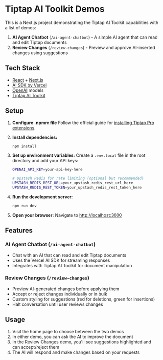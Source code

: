 # Tiptap AI Toolkit Demos

This is a Next.js project demonstrating the Tiptap AI Toolkit capabilities with a list of demos:

1. **AI Agent Chatbot** (`/ai-agent-chatbot`) - A simple AI agent that can read and edit Tiptap documents
2. **Review Changes** (`/review-changes`) - Preview and approve AI-inserted changes using suggestions

## Tech Stack

- [React](https://react.dev/) + [Next.js](https://nextjs.org/)
- [AI SDK by Vercel](https://ai-sdk.dev/)
- [OpenAI](https://openai.com/) models
- [Tiptap AI Toolkit](https://tiptap.dev/docs/content-ai/capabilities/ai-toolkit/overview)

## Setup

1. **Configure .npmrc file**
   Follow the official guide for [installing Tiptap Pro extensions](https://tiptap.dev/docs/guides/pro-extensions).

1. **Install dependencies:**
   ```bash
   npm install
   ```

2. **Set up environment variables:**
   Create a `.env.local` file in the root directory and add your API keys:
   ```bash
   OPENAI_API_KEY=your-api-key-here
   
   # Upstash Redis for rate limiting (optional but recommended)
   UPSTASH_REDIS_REST_URL=your_upstash_redis_rest_url_here
   UPSTASH_REDIS_REST_TOKEN=your_upstash_redis_rest_token_here
   ```

3. **Run the development server:**
   ```bash
   npm run dev
   ```

4. **Open your browser:**
   Navigate to [http://localhost:3000](http://localhost:3000)

## Features

### AI Agent Chatbot (`/ai-agent-chatbot`)
- Chat with an AI that can read and edit Tiptap documents
- Uses the Vercel AI SDK for streaming responses
- Integrates with Tiptap AI Toolkit for document manipulation

### Review Changes (`/review-changes`)
- Preview AI-generated changes before applying them
- Accept or reject changes individually or in bulk
- Custom styling for suggestions (red for deletions, green for insertions)
- Halt conversation until user reviews changes

## Usage

1. Visit the home page to choose between the two demos
2. In either demo, you can ask the AI to improve the document
3. In the Review Changes demo, you'll see suggestions highlighted and can accept/reject them
4. The AI will respond and make changes based on your requests